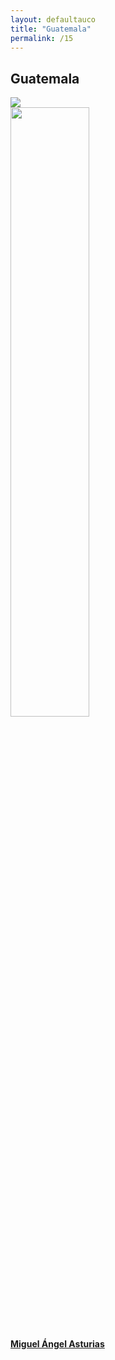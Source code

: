```yaml
---
layout: defaultauco
title: "Guatemala"
permalink: /15
---
```

<div class="container-0">
    <div class="container-title">
        <span class="country"><h2>Guatemala</h2></span>
        <div class="photo-co">
          <img src="https://www.worldatlas.com/r/w768-q80/upload/1b/93/5c/gt-01.jpg" >
    </div>
</div>
<!-- partial:index.partial.html -->
<div class="container">
  <div class="timeline clearfix">
  <div class="vertical-line">
 <div id="post-1" class="vesti-col timeline-post">
      <div class="vesti-content-wrapper">
        <div class="photo">
          <img src="https://cdn.elperiodico.com.gt/wp-content/uploads/2020/02/15192233/miguel_angel_asturias-775x1024.jpg" width="50%" height="50%">
          <div class="vesti-date-wrapper">
            <div class="vesti-date">
            </div>
          </div>
        </div>
        <div class="vesti-desc">
          <a class="desc-a" href="#">
            <h4><a href="/maasturias">Miguel Ángel Asturias</a></h4>
          </a>
        </div>
      </div>
    </div>


<!-- partial -->